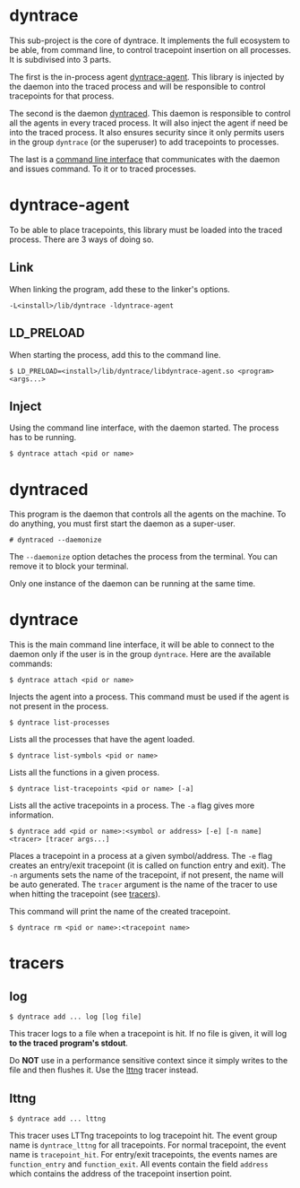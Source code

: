 # dyntrace
This sub-project is the core of dyntrace. It implements the full ecosystem to be able, from command line, to control tracepoint insertion on all processes. It is subdivised into 3 parts.

The first is the in-process agent [dyntrace-agent](#dyntrace-agent). This library is injected by the daemon into the traced process and will be responsible to control tracepoints for that process.

The second is the daemon [dyntraced](#dyntraced). This daemon is responsible to control all the agents in every traced process. It will also inject the agent if need be into the traced process. It also ensures security since it only permits users in the group `dyntrace` (or the superuser) to add tracepoints to processes.

The last is a [command line interface](#dyntrace) that communicates with the daemon and issues command. To it or to traced processes.

# dyntrace-agent
To be able to place tracepoints, this library must be loaded into the traced process. There are 3 ways of doing so.

## Link
When linking the program, add these to the linker's options.
```
-L<install>/lib/dyntrace -ldyntrace-agent
```

## LD_PRELOAD
When starting the process, add this to the command line.
```
$ LD_PRELOAD=<install>/lib/dyntrace/libdyntrace-agent.so <program> <args...>
```

## Inject
Using the command line interface, with the daemon started. The process has to be running.
```
$ dyntrace attach <pid or name>
```

# dyntraced
This program is the daemon that controls all the agents on the machine. To do anything, you must first start the daemon as a super-user.
```
# dyntraced --daemonize
```
The `--daemonize` option detaches the process from the terminal. You can remove it to block your terminal.

Only one instance of the daemon can be running at the same time.

# dyntrace
This is the main command line interface, it will be able to connect to the daemon only if the user is in the group `dyntrace`.
Here are the available commands:

```
$ dyntrace attach <pid or name>
```
Injects the agent into a process. This command must be used if the agent is not present in the process.

```
$ dyntrace list-processes
```
Lists all the processes that have the agent loaded.

```
$ dyntrace list-symbols <pid or name>
```
Lists all the functions in a given process.

```
$ dyntrace list-tracepoints <pid or name> [-a]
```
Lists all the active tracepoints in a process. The `-a` flag gives more information.

```
$ dyntrace add <pid or name>:<symbol or address> [-e] [-n name] <tracer> [tracer args...]
```
Places a tracepoint in a process at a given symbol/address. The `-e` flag creates an entry/exit tracepoint (it is called on function entry and exit). The `-n` arguments sets the name of the tracepoint, if not present, the name will be auto generated. The `tracer` argument is the name of the tracer to use when hitting the tracepoint (see [tracers](#tracer)).

This command will print the name of the created tracepoint.

```
$ dyntrace rm <pid or name>:<tracepoint name>
```

# tracers
## log
```
$ dyntrace add ... log [log file]
```
This tracer logs to a file when a tracepoint is hit. If no file is given, it will log **to the traced program's stdout**.

Do **NOT** use in a performance sensitive context since it simply writes to the file and then flushes it. Use the [lttng](#lttng) tracer instead.

## lttng
```
$ dyntrace add ... lttng
```
This tracer uses LTTng tracepoints to log tracepoint hit. The event group name is `dyntrace_lttng` for all tracepoints. For normal tracepoint, the event name is `tracepoint_hit`. For entry/exit tracepoints, the events names are `function_entry` and `function_exit`. All events contain the field `address` which contains the address of the tracepoint insertion point.